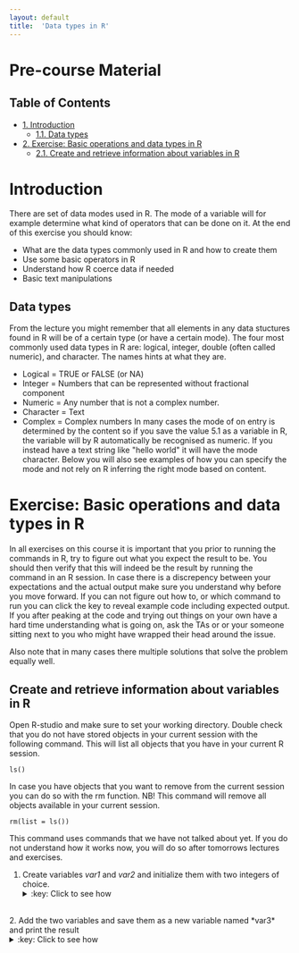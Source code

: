 ```yaml
---
layout: default
title:  'Data types in R'
---
```


# Pre-course Material
<div id="table-of-contents">
<h2>Table of Contents</h2>
<div id="text-table-of-contents">
<ul>
<li><a href="#orgheadline2">1. Introduction</a>
<ul>
<li><a href="#orgheadline1">1.1. Data types</a></li>
</ul>
</li>
<li><a href="#orgheadline4">2. Exercise: Basic operations and data types in R</a>
<ul>
<li><a href="#orgheadline3">2.1. Create and retrieve information about variables in R</a></li>
</ul>
</li>
</ul>
</div>
</div>


# Introduction<a id="orgheadline2"></a>

There are set of data modes used in R. The mode of a variable will
for example determine what kind of operators that can be done on it. At the end of
this exercise you should know:

-   What are the data types commonly used in R and how to create them
-   Use some basic operators in R
-   Understand how R coerce data if needed
-   Basic text manipulations

## Data types<a id="orgheadline1"></a>

From the lecture you might remember that all elements in any data
stuctures found in R will be of a certain type (or have a certain
mode). The four most commonly used data types in R are: logical,
integer, double (often called numeric), and character. The names hints
at what they are.

-   Logical = TRUE or FALSE (or NA)
-   Integer = Numbers that can be represented without fractional component
-   Numeric = Any number that is not a complex number.
-   Character = Text
-   Complex = Complex numbers
In many cases the mode of on entry is determined by the content so if
you save the value 5.1 as a variable in R, the variable will by R
automatically be recognised as numeric. If you instead have a text
string like "hello world" it will have the mode character. Below you
will also see examples of how you can specify the mode and not rely on
R inferring the right mode based on content.

# Exercise: Basic operations and data types in R<a id="orgheadline4"></a>

In all exercises on this course it is important that you prior to
running the commands in R, try to figure out what you expect the
result to be. You should then verify that this will indeed be the
result by running the command in an R session. In case there is a
discrepency between your expectations and the actual output make sure
you understand why before you move forward. If you can not figure out
how to, or which command to run you can click the key to reveal
example code including expected output. If you after peaking at the
code and trying out things on your own have a hard time understanding
what is going on, ask the TAs or or your someone sitting next to you
who might have wrapped their head around the issue.

Also note that in many cases there multiple solutions
that solve the problem equally well.

## Create and retrieve information about variables in R<a id="orgheadline3"></a>

Open R-studio and make sure to set your working directory. Double
check that you do not have stored objects in your current session with
the following command. This will list all objects that you have in
your current R session.

    ls()  

In case you have objects that you want to remove from the current
session you can do so with the rm function. NB! This command will
remove all objects available in your current session.

    rm(list = ls())

This command uses commands that we have not talked about yet. If you
do not understand how it works now, you will do so after tomorrows
lectures and exercises.

1.  Create variables *var1* and *var2* and initialize them with two
    integers of choice.
    <details>
	<summary>:key: Click to see how</summary>
	<pre>
	var1 <- 11  
    var2 <- 34  
	</pre>
	</details>
<br>
2.  Add the two variables and save them as a new variable named
    *var3* and print the result
    <details>
	<summary>:key: Click to see how</summary>
	<pre>
	var3 <- var1 + var2   
    var3  
    
	[1] 45  
	</pre>
	</details>
<br>
3.  Check the class, mode and type for var1, var2, var3 and \(\pi\) (is
    found under the variable name pi in R)
    <details>
	<summary>:key: Click to see how</summary>
	<pre>
	mode(var1)  
    class(var1)  
    typeof(var1)  
    mode(var2)  
    class(var2)  
    typeof(var2)  
    mode(var3)  
    class(var3)  
    typeof(var3)  
    mode(pi)  
    class(pi)  
    typeof(pi)  
    
	[1] "numeric"
    [1] "numeric"
    [1] "double"
    [1] "numeric"
    [1] "numeric"  
    [1] "double"  
    [1] "numeric"  
    [1] "numeric"  
    [1] "double"  
    [1] "numeric"  
    [1] "numeric"  
    [1] "double"  
	</pre>
	</details>
<br>
4.  Create two character variables containing a text of choice. 
    -   check  mode, class and type of the first one,
    -   add var1 to it and report the result
    <details>
	<summary>:key: Click to see how</summary>
	<pre>
    text1 <- 'test'  
    text1 + var1  
    
	Error in text1 + var1 : non-numeric argument to binary operator  
	</pre>
	</details>
<br>
5.  Cast var3 to integer, cast an integer variable to double, cast a
    string to a double.
    <details>
	<summary>:key: Click to see how</summary>
	<pre>
	as.integer(var3)  
    i <- 175  
    as.double(i)  
    as.double(text1)  
    
	[1] 45  
    [1] 175  
    [1] NA  
    Warning message:  
    NAs introduced by coercion  
	</pre>
	</details>
<br>
6.  Report floor and ceiling of \(\pi\) and round \(\pi\) to 3 decimal places.
    <details>
	<summary>:key: Click to see how</summary>
	<pre>
	floor(pi)  
    ceiling(pi)  
    round(pi, digits = 3)  
    
	[1] 3  
    [1] 4  
    [1] 3.142  
	</pre>
	</details>
<br>
7.  Is floor of \(\pi\) an integer?
    <details>
	<summary>:key: Click to see how</summary>
	<pre>	
	is.integer(floor(pi))  
    
	[1] FALSE  
	</pre>
	</details>
<br>
8.  Treat '3.56437' string as number.
    <details>
	<summary>:key: Click to see how</summary>
	<pre>	
	as.numeric('3.56437')  
	</pre>
	</details>
<br>
9.  Divide \(\infty\) by \(-\infty\)
    <details>
	<summary>:key: Click to see how</summary>
	<pre>	
	-Inf/Inf  
    
	[1] NaN  
	</pre>
	</details>
<br>
10.  Create two freely chosen complex numbers. 
     -   Check that they are complex indeed.  
     -   Add, multiply and divide one by another.  
     -   Add an integer to their sum.  
    <details>
	<summary>:key: Click to see how</summary>
	<pre>
    c1 <- 23 + 4i  
    c2 <- -15 - 7i  
    is.complex(c1); is.complex(c2)  
    c1 + c2  
    c1 / c2  
    c1 + c2 + 7
    
	[1] TRUE  
    [1] TRUE  
    [1] 8-3i  
    [1] -1.361314+0.368613i  
    [1] 15-3i  
	</pre>
	</details>
<br>
11.  Print a truth table for OR (for three distinct logical values).
     <details>
	 <summary>:key: Click to see how</summary>
	 <pre>	
	 x <- c(NA, FALSE, TRUE)  
     names(x) <- as.character(x)  
     outer(x, x, "|")  
     
	         NA FALSE TRUE  
     NA      NA    NA TRUE  
   	 FALSE   NA FALSE TRUE  
     TRUE  TRUE  TRUE TRUE  
	</pre>
	</details>
<br>
12.  Multiply a logical TRUE by a logical FALSE.  
     Rise the logical true to the 7-th power.  
     <details>
     <summary>:key: Click to see how</summary>
 	 <pre>
	 TRUE * FALSE  
	 T^7  
    
	[1] 0  
	[1] 1  
	</pre>
	</details>
<br>
13.  Create two character variables containing two verses of your favorite song.
    -   concatenate the two variables,
    -   paste the variables with '\*' as separator.
    -   find if 'and' occurs in the second line,
    -   substitute a word for another,
    -   extract substring starting at the 5th character and 5 characters long.
    <details>
	<summary>:key: Click to see how</summary>
	<pre>	
    line1 <- "Hello darkness my old friend"  
    line2 <- "I've come to talk to you again"  
    paste(line1, line2, sep = "")  
    paste(line1, line2, sep = '*')  
    grep('and', line2)  
    sub('Hello', 'Goodbye', line1)  
    substr(line1, 5, 5 + 5)  
    
	[1] "Hello darkness my old friendI've come to talk to you again"  
    [1] "Hello darkness my old friend*I've come to talk to you again"  
    integer(0)  
    [1] "Goodbye darkness my old friend"  
    [1] "o dark"  
	</pre>
	</details>
<br>
